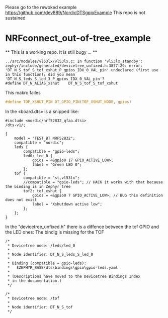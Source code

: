 
Please go to the rewoked example https://github.com/dev889/NordicDTSgpioExample
This repo is not sustained

# NRFconnect_out-of-tree_example

** This is a working repo. It is still bugy ... ** 

```
../src/modules/vl53lx/vl53lx.c: In function 'vl53lx_standby':
zephyr/include/generated/devicetree_unfixed.h:3877:29: error: 'DT_N_S_tof_S_tof_xshut_P_gpios_IDX_0_VAL_pin' undeclared (first use in this function); did you mean 'DT_N_S_leds_S_led_3_P_gpios_IDX_0_VAL_pin'?
#define DT_N_ALIAS_xshut    DT_N_S_tof_S_tof_xshut
```

This makro failes
``` c
#define TOF_XSHUT_PIN DT_GPIO_PIN(TOF_XSHUT_NODE, gpios)
```

In the «board.dts» is a snipped like:

```
#include <nordic/nrf52832_qfaa.dtsi>
/dts-v1/;

{
    model = "TEST_BT NRF52832";
	compatible = "nordic";
    leds {
        compatible = "gpio-leds";
	    led0: led_0 {
	        gpios = <&gpio0 17 GPIO_ACTIVE_LOW>;
	        label = "Green LED 0";
        };
    tof {
        compatible = "st,vl53lx";
        //compatible = "gpio-leds"; // HACK it works with that because the binding is in Zephyr tree
        tof2: tof_xshut {
		    gpios = <&gpio0 7 GPIO_ACTIVE_LOW>; // BUG this definition does not exist
		    label = "Xshutdown active low";
	    };
    };
}
```

In the "devicetree_unfixed.h" there is a diffence between the tof GPIO and the LED ones:
The bindig is missing for the TOF

```
/*
 * Devicetree node: /leds/led_0
 *
 * Node identifier: DT_N_S_leds_S_led_0
 *
 * Binding (compatible = gpio-leds):
 *   $ZEPHYR_BASE\dts\bindings\gpio\gpio-leds.yaml
 *
 * (Descriptions have moved to the Devicetree Bindings Index
 * in the documentation.)
 */
```

```
/*
 * Devicetree node: /tof
 *
 * Node identifier: DT_N_S_tof
 */
 ```
